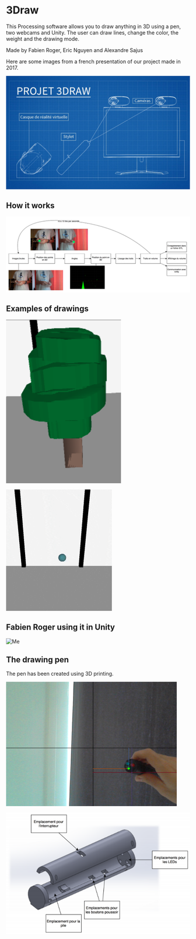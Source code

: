 # 3Draw

This Processing software allows you to draw anything in 3D using a pen, two webcams and Unity.
The user can draw lines, change the color, the weight and the drawing mode.

Made by Fabien Roger, Eric Nguyen and Alexandre Sajus

Here are some images from a french presentation of our project made in 2017.

![](images/pres.png?raw=true "Presentation")

## How it works

![](images/howitworks.png?raw=true "How it works")


## Examples of drawings

![](images/example.png?raw=true "Example 1")

![](images/video.gif?raw=true "Example 2")

## Fabien Roger using it in Unity

![](images/unity.gif?raw=true "Me")

## The drawing pen

The pen has been created using 3D printing.

![](images/cameraview.png?raw=true "The camera view")

![](images/3dmodel.png?raw=true "3D model")
